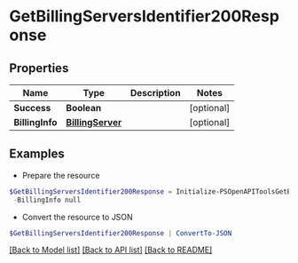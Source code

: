 # GetBillingServersIdentifier200Response
## Properties

Name | Type | Description | Notes
------------ | ------------- | ------------- | -------------
**Success** | **Boolean** |  | [optional] 
**BillingInfo** | [**BillingServer**](BillingServer.md) |  | [optional] 

## Examples

- Prepare the resource
```powershell
$GetBillingServersIdentifier200Response = Initialize-PSOpenAPIToolsGetBillingServersIdentifier200Response  -Success null `
 -BillingInfo null
```

- Convert the resource to JSON
```powershell
$GetBillingServersIdentifier200Response | ConvertTo-JSON
```

[[Back to Model list]](../README.md#documentation-for-models) [[Back to API list]](../README.md#documentation-for-api-endpoints) [[Back to README]](../README.md)

